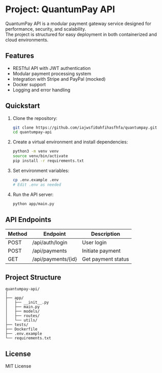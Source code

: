 # Project: QuantumPay API

QuantumPay API is a modular payment gateway service designed for performance, security, and scalability.  
The project is structured for easy deployment in both containerized and cloud environments.

## Features

- RESTful API with JWT authentication
- Modular payment processing system
- Integration with Stripe and PayPal (mocked)
- Docker support
- Logging and error handling

## Quickstart

1. Clone the repository:
    ```sh
    git clone https://github.com/iajwsfi0ahfihasfhfa/quantumpay.git
    cd quantumpay-api
    ```

2. Create a virtual environment and install dependencies:
    ```sh
    python3 -m venv venv
    source venv/bin/activate
    pip install -r requirements.txt
    ```

3. Set environment variables:
    ```sh
    cp .env.example .env
    # Edit .env as needed
    ```

4. Run the API server:
    ```sh
    python app/main.py
    ```

## API Endpoints

| Method | Endpoint             | Description             |
|--------|---------------------|-------------------------|
| POST   | /api/auth/login     | User login              |
| POST   | /api/payments       | Initiate payment        |
| GET    | /api/payments/{id}  | Get payment status      |

## Project Structure

```
quantumpay-api/
│
├── app/
│   ├── __init__.py
│   ├── main.py
│   ├── models/
│   ├── routes/
│   └── utils/
├── tests/
├── Dockerfile
├── .env.example
└── requirements.txt
```

## License

MIT License
